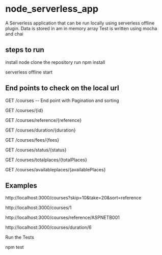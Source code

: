 # node_serverless_app
A Serverless application that can be run locally using serverless offline plugin.
Data is stored in am in memory array
Test is written using mocha and chai

steps to run
--------- 
install node
clone the repository
run npm install

serverless offline start

End points to check on the local url
----------
GET /courses  -- End point with Pagination and sorting

GET /courses/{id}

GET /courses/reference/{reference}

GET /courses/duration/{duration}

GET /courses/fees/{fees}

GET /courses/status/{status}

GET /courses/totalplaces/{totalPlaces}

GET /courses/availableplaces/{availablePlaces}

Examples
---
http://localhost:3000/courses?skip=10&take=20&sort=reference

http://localhost:3000/courses/1

http://localhost:3000/courses/reference/ASPNETB001

http://localhost:3000/courses/duration/6

Run the Tests

npm test